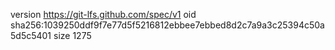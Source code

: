 version https://git-lfs.github.com/spec/v1
oid sha256:1039250ddf9f7e77d5f5216812ebbee7ebbed8d2c7a9a3c25394c50a5d5c5401
size 1275
